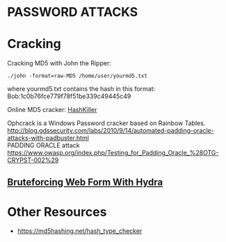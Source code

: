 # PASSWORD ATTACKS

Cracking
========

Cracking MD5 with John the Ripper:

`./john -format=raw-MD5 /home/user/yourmd5.txt`

where yourmd5.txt contains the hash in this format: Bob:1c0b76fce779f78f51be339c49445c49

Online MD5 cracker: [HashKiller](https://hashkiller.co.uk/md5-decrypter.aspx)

Ophcrack is a Windows Password cracker based on Rainbow Tables.  
http://blog.gdssecurity.com/labs/2010/9/14/automated-padding-oracle-attacks-with-padbuster.html  
PADDING ORACLE attack   
https://www.owasp.org/index.php/Testing_for_Padding_Oracle_%28OTG-CRYPST-002%29  


[Bruteforcing Web Form With Hydra](http://null-byte.wonderhowto.com/how-to/hack-like-pro-crack-online-web-form-passwords-with-thc-hydra-burp-suite-0160643/)
--------------------------------


Other Resources
===============

* https://md5hashing.net/hash_type_checker  
